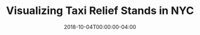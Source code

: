 ---
authors:
- admin
date: "2018-10-04T00:00:00-04:00"
lastmod: "2018-10-04T00:00:00-04:00"
draft: true
image:
  focal_point: "Right"
  preview_only: false
subtitle: ''
summary: A complete overhaul of the online taxi relief stand listing.
title: 'Visualizing Taxi Relief Stands in NYC'
categories: ["Data Visualization", "GIS"]
reading_time: true
---